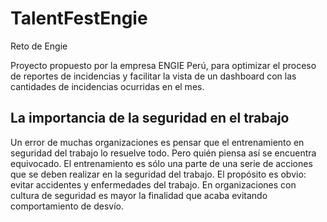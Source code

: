 # TalentFestEngie
Reto de Engie

Proyecto propuesto por la empresa ENGIE Perú, para optimizar el proceso de reportes de incidencias y facilitar la vista de un dashboard con las cantidades de incidencias ocurridas en el mes.

## La importancia de la seguridad en el trabajo

Un error de muchas organizaciones es pensar que el entrenamiento en seguridad del trabajo lo resuelve todo. Pero quién piensa así se encuentra equivocado. El entrenamiento es sólo una parte de una serie de acciones que se deben realizar en la seguridad del trabajo. El propósito es obvio: evitar accidentes y enfermedades del trabajo. En organizaciones con cultura de seguridad es mayor la finalidad que acaba evitando comportamiento de desvío.


